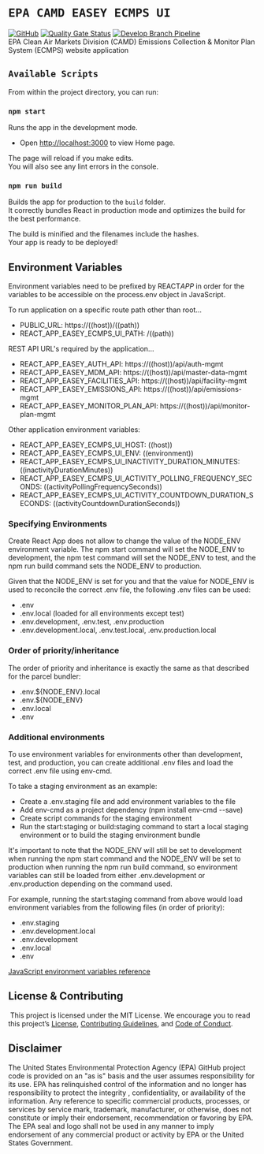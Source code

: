 # `EPA CAMD EASEY ECMPS UI`

[![GitHub](https://img.shields.io/github/license/US-EPA-CAMD/easey-ecmps-ui)](https://github.com/US-EPA-CAMD/easey-ecmps-ui/blob/develop/LICENSE)
[![Quality Gate Status](https://sonarcloud.io/api/project_badges/measure?project=US-EPA-CAMD_easey-ecmps-ui&metric=alert_status)](https://sonarcloud.io/dashboard?id=US-EPA-CAMD_easey-ecmps-ui)
[![Develop Branch Pipeline](https://github.com/US-EPA-CAMD/easey-ecmps-ui/workflows/Develop%20Branch%20Workflow/badge.svg)](https://github.com/US-EPA-CAMD/easey-ecmps-ui/actions)<br>
EPA Clean Air Markets Division (CAMD) Emissions Collection & Monitor Plan System (ECMPS) website application

## `Available Scripts`

From within the project directory, you can run:

### `npm start`

Runs the app in the development mode.<br />

- Open [http://localhost:3000](http://localhost:3000) to view Home page.

The page will reload if you make edits.<br />
You will also see any lint errors in the console.

### `npm run build`

Builds the app for production to the `build` folder.<br />
It correctly bundles React in production mode and optimizes the build for the best performance.

The build is minified and the filenames include the hashes.<br />
Your app is ready to be deployed!

## Environment Variables

Environment variables need to be prefixed by REACT*APP* in order for the variables to be accessible on the process.env object in JavaScript.

To run application on a specific route path other than root...

- PUBLIC_URL: https://((host))/((path))
- REACT_APP_EASEY_ECMPS_UI_PATH: /((path))

REST API URL's required by the application...

- REACT_APP_EASEY_AUTH_API: https://((host))/api/auth-mgmt
- REACT_APP_EASEY_MDM_API: https://((host))/api/master-data-mgmt
- REACT_APP_EASEY_FACILITIES_API: https://((host))/api/facility-mgmt
- REACT_APP_EASEY_EMISSIONS_API: https://((host))/api/emissions-mgmt
- REACT_APP_EASEY_MONITOR_PLAN_API: https://((host))/api/monitor-plan-mgmt

Other application environment variables:

- REACT_APP_EASEY_ECMPS_UI_HOST: ((host))
- REACT_APP_EASEY_ECMPS_UI_ENV: ((environment))
- REACT_APP_EASEY_ECMPS_UI_INACTIVITY_DURATION_MINUTES: ((inactivityDurationMinutes))
- REACT_APP_EASEY_ECMPS_UI_ACTIVITY_POLLING_FREQUENCY_SECONDS: ((activityPollingFrequencySeconds))
- REACT_APP_EASEY_ECMPS_UI_ACTIVITY_COUNTDOWN_DURATION_SECONDS: ((activityCountdownDurationSeconds))

### Specifying Environments

Create React App does not allow to change the value of the NODE_ENV environment variable. The npm start command will set the NODE_ENV to development, the npm test command will set the NODE_ENV to test, and the npm run build command sets the NODE_ENV to production.

Given that the NODE_ENV is set for you and that the value for NODE_ENV is used to reconcile the correct .env file, the following .env files can be used:

- .env
- .env.local (loaded for all environments except test)
- .env.development, .env.test, .env.production
- .env.development.local, .env.test.local, .env.production.local

### Order of priority/inheritance

The order of priority and inheritance is exactly the same as that described for the parcel bundler:

- .env.${NODE_ENV}.local
- .env.${NODE_ENV}
- .env.local
- .env

### Additional environments

To use environment variables for environments other than development, test, and production, you can create additional .env files and load the correct .env file using env-cmd.

To take a staging environment as an example:

- Create a .env.staging file and add environment variables to the file
- Add env-cmd as a project dependency (npm install env-cmd --save)
- Create script commands for the staging environment
- Run the start:staging or build:staging command to start a local staging environment or
  to build the staging environment bundle

It's important to note that the NODE_ENV will still be set to development when running the npm start command and the NODE_ENV will be set to production when running the npm run build command, so environment variables can still be loaded from either .env.development or .env.production depending on the command used.

For example, running the start:staging command from above would load environment variables from the following files (in order of priority):

- .env.staging
- .env.development.local
- .env.development
- .env.local
- .env

[JavaScript environment variables reference](https://www.robertcooper.me/front-end-javascript-environment-variables)

## License & Contributing

​
This project is licensed under the MIT License. We encourage you to read this project’s [License](https://github.com/US-EPA-CAMD/devops/blob/master/LICENSE), [Contributing Guidelines](https://github.com/US-EPA-CAMD/devops/blob/master/CONTRIBUTING.md), and [Code of Conduct](https://github.com/US-EPA-CAMD/devops/blob/master/CODE_OF_CONDUCT.md).

## Disclaimer
The United States Environmental Protection Agency (EPA) GitHub project code is provided on an "as is" basis and the user assumes responsibility for its use. EPA has relinquished control of the information and no longer has responsibility to protect the integrity , confidentiality, or availability of the information. Any reference to specific commercial products, processes, or services by service mark, trademark, manufacturer, or otherwise, does not constitute or imply their endorsement, recommendation or favoring by EPA. The EPA seal and logo shall not be used in any manner to imply endorsement of any commercial product or activity by EPA or the United States Government.
